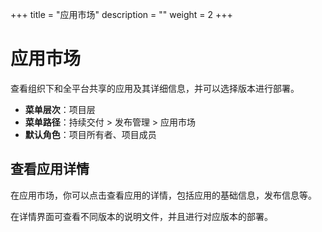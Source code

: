 +++
title = "应用市场"
description = ""
weight = 2
+++

# 应用市场

查看组织下和全平台共享的应用及其详细信息，并可以选择版本进行部署。

- **菜单层次**：项目层
- **菜单路径**：持续交付 > 发布管理 > 应用市场
- **默认角色**：项目所有者、项目成员

<h2 id="1">查看应用详情</h2>

在应用市场，你可以点击查看应用的详情，包括应用的基础信息，发布信息等。

在详情界面可查看不同版本的说明文件，并且进行对应版本的部署。
